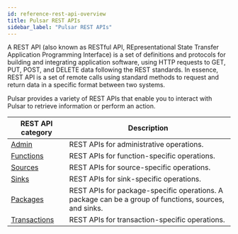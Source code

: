 ```yaml
---
id: reference-rest-api-overview
title: Pulsar REST APIs
sidebar_label: "Pulsar REST APIs"
---
```


A REST API (also known as RESTful API, REpresentational State Transfer Application Programming Interface) is a set of definitions and protocols for building and integrating application software, using HTTP requests to GET, PUT, POST, and DELETE data following the REST standards. In essence, REST API is a set of remote calls using standard methods to request and return data in a specific format between two systems. 

Pulsar provides a variety of REST APIs that enable you to interact with Pulsar to retrieve information or perform an action. 

| REST API category | Description |
| --- | --- |
| [Admin](/admin-rest-api/?version=master) | REST APIs for administrative operations.|
| [Functions](/functions-rest-api/?version=master) | REST APIs for function-specific operations.|
| [Sources](/source-rest-api/?version=master) | REST APIs for source-specific operations.|
| [Sinks](/sink-rest-api/?version=master) | REST APIs for sink-specific operations.|
| [Packages](/packages-rest-api/?version=master) | REST APIs for package-specific operations. A package can be a group of functions, sources, and sinks.|
| [Transactions](/transactions-rest-api/?version=master) | REST APIs for transaction-specific operations.|


